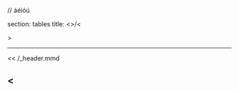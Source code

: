 // áéíóú

section: tables
title: <<name>>/<<section>>

------------

<< /_header.mmd

# <<title>> 

The markdown syntax is extended with the specification of tables.
As described in [](https://www.markdownguide.org/extended-syntax/).ZZ

Like this

<<< <div class="boxed">
  | header 1 | header 2 |
  | -------- | -------- |
  | col 1, 1 | col 1, 2 |
  | col 2, 1 | col 2, 2 |
<<< </div>

specified as

<<< <div class="boxed">
    | header 1 | header 2 |
    | -------- | -------- |
    | col 1, 1 | col 1, 2 |
    | col 2, 1 | col 2, 2 |
<<< </div>

## Tables with headers

A header is identified because the header row is followed by a like with '---'.

Like this

<<< <div class="boxed">
  | header 1 | header 2 |
  | col 1, 1 | col 1, 2 |
  | col 2, 1 | col 2, 2 |
<<< </div>

specified as

<<< <div class="boxed">
    | header 1 | header 2 |
    | col 1, 1 | col 1, 2 |
    | col 2, 1 | col 2, 2 |
<<< </div>

## Column alignment

And you may establish text alignment in columns:

  * align left: `:---`
  * align right: `---:`
  * center: `:---:`

<<< <div class="boxed">
  | header 1 | header 2 | header 3 |
  | :------- | :------: | -------: |
  | col 1, 1 | col 1, 2 | col 1, 3 |
  | col 2, 1 | col 2, 2 | col 2, 3 |
<<< </div>

specified as

<<< <div class="boxed">
    | header 1 | header 2 | header 3 |
    | :------- | :------: | -------: |
    | col 1, 1 | col 1, 2 | col 1, 3 |
    | col 2, 1 | col 2, 2 | col 2, 3 |
<<< </div>

## Table style

If you with to specify a style for a table,
you can use CSS.
For example:

<<< <div class="boxed">
    .mytable table {
      border: 1px solid black;
      border-collapse: collapse;
    }

    .mytable th, .mytable td {
      border: 1px solid black;
      padding-left: 15px;
      padding-right: 15px;
    }
<<< </div>

Then use it inside a `div` block:

<<< <div class="boxed">
<<< <div class="mytable">
  | header 1 | header 2 | header 3 |
  | :------- | :------: | -------: |
  | col 1, 1 | col 1, 2 | col 1, 3 |
  | col 2, 1 | col 2, 2 | col 2, 3 |
<<< </div>
<<< </div>

specified as

<<< <div class="boxed">
    <<< <div class="mytable">
    | header 1 | header 2 | header 3 |
    | :------- | :------: | -------: |
    | col 1, 1 | col 1, 2 | col 1, 3 |
    | col 2, 1 | col 2, 2 | col 2, 3 |
    <<< </div>
<<< </div>


<< /_footer.mmd

